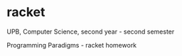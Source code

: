 # racket

UPB, Computer Science, second year - second semester

Programming Paradigms - racket homework
